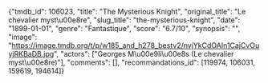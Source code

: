 {"tmdb_id": 106023, "title": "The Mysterious Knight", "original_title": "Le chevalier myst\u00e8re", "slug_title": "the-mysterious-knight", "date": "1899-01-01", "genre": "Fantastique", "score": "6.7/10", "synopsis": "", "image": "https://image.tmdb.org/t/p/w185_and_h278_bestv2/nvjYkCdOAIn1CajCvOuyjRKBaDB.jpg", "actors": ["Georges M\u00e9li\u00e8s (Le chevalier myst\u00e8re)"], "comments": [], "recommandations_id": [119974, 106031, 159619, 194614]}